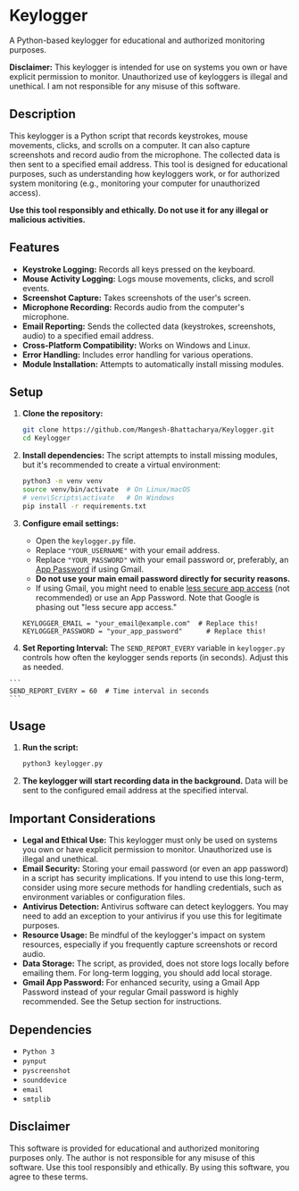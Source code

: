 # Keylogger

A Python-based keylogger for educational and authorized monitoring purposes.

**Disclaimer:** This keylogger is intended for use on systems you own or have explicit permission to monitor. Unauthorized use of keyloggers is illegal and unethical. I am not responsible for any misuse of this software.

## Description

This keylogger is a Python script that records keystrokes, mouse movements, clicks, and scrolls on a computer. It can also capture screenshots and record audio from the microphone. The collected data is then sent to a specified email address. This tool is designed for educational purposes, such as understanding how keyloggers work, or for authorized system monitoring (e.g., monitoring your computer for unauthorized access).

**Use this tool responsibly and ethically. Do not use it for any illegal or malicious activities.**

## Features

* **Keystroke Logging:** Records all keys pressed on the keyboard.
* **Mouse Activity Logging:** Logs mouse movements, clicks, and scroll events.
* **Screenshot Capture:** Takes screenshots of the user's screen.
* **Microphone Recording:** Records audio from the computer's microphone.
* **Email Reporting:** Sends the collected data (keystrokes, screenshots, audio) to a specified email address.
* **Cross-Platform Compatibility:** Works on Windows and Linux.
* **Error Handling:** Includes error handling for various operations.
* **Module Installation:** Attempts to automatically install missing modules.

## Setup

1.  **Clone the repository:**

    ```bash
    git clone https://github.com/Mangesh-Bhattacharya/Keylogger.git
    cd Keylogger
    ```

2.  **Install dependencies:**  The script attempts to install missing modules, but it's recommended to create a virtual environment:

    ```bash
    python3 -m venv venv
    source venv/bin/activate  # On Linux/macOS
    # venv\Scripts\activate   # On Windows
    pip install -r requirements.txt
    ```

3.  **Configure email settings:**

    * Open the `keylogger.py` file.
    * Replace `"YOUR_USERNAME"` with your email address.
    * Replace `"YOUR_PASSWORD"` with your email password or, preferably, an [App Password](https://support.google.com/accounts/answer/185833?hl=en) if using Gmail.
    * **Do not use your main email password directly for security reasons.**
    * If using Gmail, you might need to enable [less secure app access](https://support.google.com/accounts/answer/6010255) (not recommended) or use an App Password.  Note that Google is phasing out "less secure app access."

    ```
    KEYLOGGER_EMAIL = "your_email@example.com"  # Replace this!
    KEYLOGGER_PASSWORD = "your_app_password"      # Replace this!
    ```

4.   **Set Reporting Interval:**
     The `SEND_REPORT_EVERY` variable in `keylogger.py` controls how often the keylogger sends reports (in seconds). Adjust this as needed.

    
    ```
    SEND_REPORT_EVERY = 60  # Time interval in seconds
    ```

## Usage

1.  **Run the script:**

    ```bash
    python3 keylogger.py
    ```

2.  **The keylogger will start recording data in the background.** Data will be sent to the configured email address at the specified interval.

## Important Considerations

* **Legal and Ethical Use:** This keylogger must only be used on systems you own or have explicit permission to monitor. Unauthorized use is illegal and unethical.
* **Email Security:** Storing your email password (or even an app password) in a script has security implications. If you intend to use this long-term, consider using more secure methods for handling credentials, such as environment variables or configuration files.
* **Antivirus Detection:** Antivirus software can detect keyloggers. You may need to add an exception to your antivirus if you use this for legitimate purposes.
* **Resource Usage:** Be mindful of the keylogger's impact on system resources, especially if you frequently capture screenshots or record audio.
* **Data Storage:** The script, as provided, does not store logs locally before emailing them. For long-term logging, you should add local storage.
* **Gmail App Password:** For enhanced security, using a Gmail App Password instead of your regular Gmail password is highly recommended. See the Setup section for instructions.

## Dependencies

* `Python 3`
* `pynput`
* `pyscreenshot`
* `sounddevice`
* `email`
* `smtplib`

## Disclaimer

This software is provided for educational and authorized monitoring purposes only. The author is not responsible for any misuse of this software. Use this tool responsibly and ethically. By using this software, you agree to these terms.
